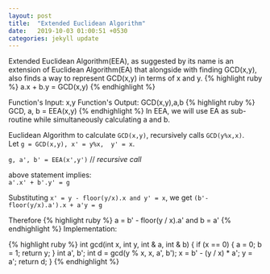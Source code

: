 ```yaml
---
layout: post
title:  "Extended Euclidean Algorithm"
date:   2019-10-03 01:00:51 +0530
categories: jekyll update
---
```


Extended Euclidean Algorithm(EEA), as suggested by its name is an extension of Euclidean Algorithm(EA) that alongside with finding GCD(x,y), also finds a way to represent GCD(x,y) in terms of x and y.
{% highlight ruby %}
a.x + b.y = GCD(x,y)
{% endhighlight %}

Function's Input: x,y
Function's Output: GCD(x,y),a,b
{% highlight ruby %}
GCD, a, b = EEA(x,y)
{% endhighlight %}
In EEA, we will use EA as sub-routine while simultaneously calculating a and b.

Euclidean Algorithm to calculate `GCD(x,y)`, recursively calls `GCD(y%x,x)`.
</br>Let `g = GCD(x,y), x' = y%x,  y' = x`.

`g, a', b' = EEA(x',y')`   // *recursive call*

above statement implies:
</br> `a'.x' + b'.y' = g`

Substituting `x' = y - floor(y/x).x and y' = x`, we get
`(b'-floor(y/x).a').x + a'y = g`

Therefore 
{% highlight ruby %}
a = b' - floor(y / x).a'  and b = a'
{% endhighlight %}
Implementation:

{% highlight ruby %}
int gcd(int x, int y, int & a, int & b) {
    if (x == 0) {
        a = 0;
        b = 1;
        return y;
    }
    int a', b';
    int d = gcd(y % x, x, a', b');
    x = b' - (y / x) * a';
    y = a';
    return d;
}
{% endhighlight %}



